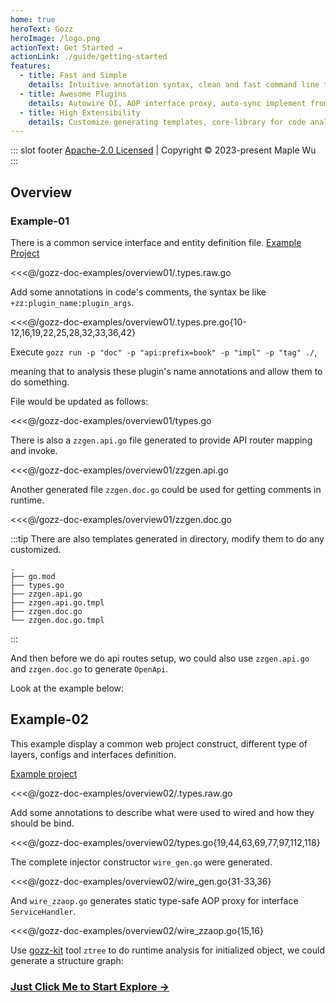 ```yaml
---
home: true
heroText: Gozz
heroImage: /logo.png
actionText: Get Started →
actionLink: ./guide/getting-started
features:
  - title: Fast and Simple
    details: Intuitive annotation syntax, clean and fast command line tools, runtime-dependencies-free generated codes.
  - title: Awesome Plugins
    details: Autowire DI, AOP interface proxy, auto-sync implement from interface, ORM, API router mapping and so on.
  - title: High Extensibility
    details: Customize generating templates, core-library for code analysis, edit and generate. external .so plugins supported.
---
```



::: slot footer
[Apache-2.0 Licensed](https://github.com/go-zing/gozz/blob/main/LICENSE) | Copyright © 2023-present Maple Wu
:::

## Overview

### Example-01

There is a common service interface and entity definition file.
[Example Project](https://github.com/go-zing/gozz-doc-examples/tree/main/overview01)

<<<@/gozz-doc-examples/overview01/.types.raw.go

Add some annotations in code's comments, the syntax be like `+zz:plugin_name:plugin_args`.

<<<@/gozz-doc-examples/overview01/.types.pre.go{10-12,16,19,22,25,28,32,33,36,42}

Execute `gozz run -p "doc" -p "api:prefix=book" -p "impl" -p "tag" ./`,

meaning that to analysis these plugin's name annotations and allow them to do something.

File would be updated as follows:

<<<@/gozz-doc-examples/overview01/types.go

There is also a `zzgen.api.go` file generated to provide API router mapping and invoke.

<<<@/gozz-doc-examples/overview01/zzgen.api.go

Another generated file `zzgen.doc.go` could be used for getting comments in runtime.

<<<@/gozz-doc-examples/overview01/zzgen.doc.go

:::tip
There are also templates generated in directory, modify them to do any customized.

```
.
├── go.mod
├── types.go
├── zzgen.api.go
├── zzgen.api.go.tmpl
├── zzgen.doc.go
└── zzgen.doc.go.tmpl
```

:::

And then before we do api routes setup, wo could also use `zzgen.api.go` and `zzgen.doc.go` to generate `OpenApi`.

Look at the example below:

<swagger src="https://raw.githubusercontent.com/go-zing/gozz-doc-examples/main/overview01/swagger.json">
</swagger>

## Example-02

This example display a common web project construct,
different type of layers, configs and interfaces definition.

[Example project](https://github.com/go-zing/gozz-doc-examples/tree/main/overview02)

<<<@/gozz-doc-examples/overview02/.types.raw.go

Add some annotations to describe what were used to wired and how they should be bind.

<<<@/gozz-doc-examples/overview02/types.go{19,44,63,69,77,97,112,118}

The complete injector constructor `wire_gen.go` were generated.

<<<@/gozz-doc-examples/overview02/wire_gen.go{31-33,36}

And `wire_zzaop.go` generates static type-safe AOP proxy for interface `ServiceHandler`.

<<<@/gozz-doc-examples/overview02/wire_zzaop.go{15,16}

Use [gozz-kit](https://github.com/go-zing/gozz-kit) tool `ztree` to do runtime analysis for initialized object,
we could generate a structure graph:

<svgx src="https://raw.githubusercontent.com/go-zing/gozz-doc-examples/main/overview02/structure.svg">
</svgx>

### [Just Click Me to Start Explore →](guide)

